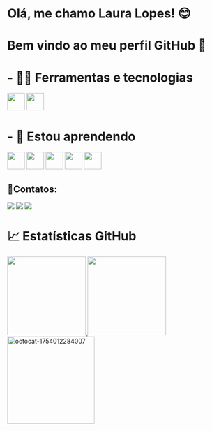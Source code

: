 # Olá, me chamo Laura Lopes! 😊
# Bem vindo ao meu perfil GitHub 👋

# - 🔨🔧 Ferramentas e tecnologias
<img loading="lazy" src="https://cdn.jsdelivr.net/gh/devicons/devicon/icons/git/git-original.svg" width="40" height="40"/>   <img src="https://cdn.jsdelivr.net/gh/devicons/devicon@latest/icons/oracle/oracle-original.svg" width="40" height="40" />

# - 🌱 Estou aprendendo

<img src="https://cdn.jsdelivr.net/gh/devicons/devicon@latest/icons/java/java-original.svg" width="40" height="40" />  <img src="https://cdn.jsdelivr.net/gh/devicons/devicon@latest/icons/python/python-original.svg" width="40" height="40" />   <img src="https://cdn.jsdelivr.net/gh/devicons/devicon@latest/icons/javascript/javascript-original.svg" width="40" height="40" />   <img src="https://cdn.jsdelivr.net/gh/devicons/devicon@latest/icons/html5/html5-original.svg" width="40" height="40" />  <img src="https://cdn.jsdelivr.net/gh/devicons/devicon@latest/icons/css3/css3-original.svg" width="40" height="40" />
          
## 📱Contatos:
<div>
<a href="https://www.instagram.com/lauralopes.cruz/?next=%2F" target="_blank"><img loading="lazy" src="https://img.shields.io/badge/-Instagram-%23E4405F?style=for-the-badge&logo=instagram&logoColor=white" target="_blank"></a>
<a href = "lauralopess2006@gmail.com"><img loading="lazy" src="https://img.shields.io/badge/Gmail-D14836?style=for-the-badge&logo=gmail&logoColor=white" target="_blank"></a>
<a href="https://www.linkedin.com/in/laura-lopes-a5937a353/" target="_blank"><img loading="lazy" src="https://img.shields.io/badge/-LinkedIn-%230077B5?style=for-the-badge&logo=linkedin&logoColor=white" target="_blank"></a>   
</div>

# 📈 Estatísticas GitHub

<div>
<a href="https://github.com/Laura853">
<img loading="lazy" height="180em" src="https://github-readme-stats.vercel.app/api/top-langs/?username=Laura853&layout=compact&langs_count=7&theme=dracula"/>
<img loading="lazy" height="180em" src="https://github-readme-stats.vercel.app/api?username=Laura853&show_icons=true&theme=dracula&include_all_commits=true&count_private=true"/>
</div>

<img width="200" height="200" alt="octocat-1754012284007" src="https://github.com/user-attachments/assets/ec0c1bbb-14e7-4409-9875-a8386510714c" />
